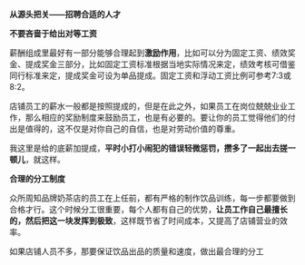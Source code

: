 **从源头把关——招聘合适的人才**

**不要吝啬于给出对等工资**

薪酬组成里最好有一部分能够合理起到**激励作用**，比如可以分为固定工资、绩效奖金、提成奖金三部分，比如固定工资标准根据当地实际情况来定，绩效考核可借鉴同行标准来定，提成奖金可设为单品提成。固定工资和浮动工资比例可参考7:3或8:2。

店铺员工的薪水一般都是按照提成的，但是在此之外，如果员工在岗位兢兢业业工作，那么相应的奖励制度来鼓励员工，也是有必要的。要让你的员工觉得他们的付出是值得的，这不仅是对你自己的自信，也是对劳动价值的尊重。

我这里是给的底薪加提成，**平时小打小闹犯的错误轻微惩罚，攒多了一起出去搓一顿儿**，就这样。

**合理的分工制度**

众所周知品牌奶茶店的员工在上任前，都有严格的制作饮品训练，每一步都要做到合格才行。这个时候分工很重要，每个人都有自己的优势，**让员工作自己最擅长的，然后把这一块发挥到极致**，这样既节省了时间成本，又提高了店铺营业的效率。

如果店铺人员不多，那要保证饮品出品的质量和速度，做出最合理的分工